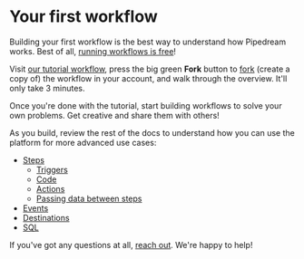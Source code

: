 # Your first workflow

Building your first workflow is the best way to understand how Pipedream works. Best of all, [running workflows is free](/pricing/)!

Visit [our tutorial workflow](https://pipedream.com/@tod/use-http-requests-to-trigger-a-workflow-p_6lCy5y/readme), press the big green **Fork** button to [fork](/notebook/fork/) (create a copy of) the workflow in your account, and walk through the overview. It'll only take 3 minutes.

Once you're done with the tutorial, start building workflows to solve your own problems. Get creative and share them with others!

As you build, review the rest of the docs to understand how you can use the platform for more advanced use cases:

- [Steps](/notebook/)
  - [Triggers](/notebook/sources/)
  - [Code](/notebook/code/)
  - [Actions](/notebook/actions/)
  - [Passing data between steps](/notebook/sources/)
- [Events](/notebook/events/)
- [Destinations](/notebook/destinations/)
- [SQL](/notebook/sql/)

If you've got any questions at all, [reach out](/support/). We're happy to help!
